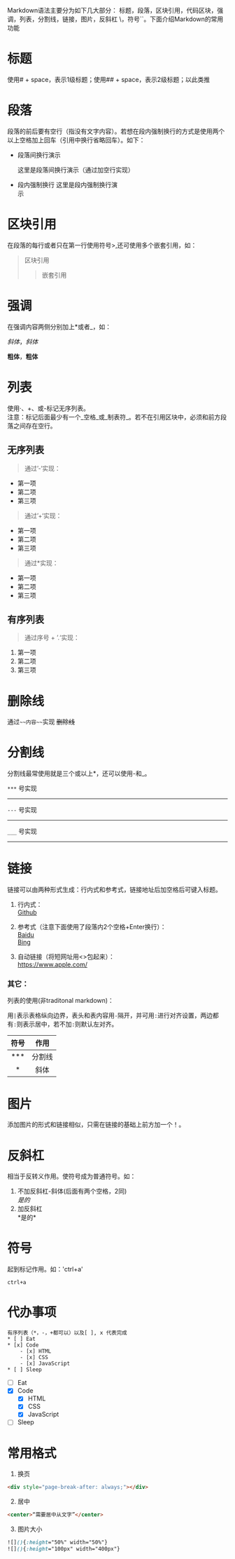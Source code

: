 Markdown语法主要分为如下几大部分： 标题，段落，区块引用，代码区块，强调，列表，分割线，链接，图片，反斜杠 \，符号\`\`。下面介绍Markdown的常用功能

# 标题
使用# + space，表示1级标题；使用## + space，表示2级标题；以此类推

# 段落
段落的前后要有空行（指没有文字内容）。若想在段内强制换行的方式是使用两个以上空格加上回车（引用中换行省略回车）。如下：

* 段落间换行演示

    这里是段落间换行演示（通过加空行实现）

* 段内强制换行
    这里是段内强制换行演  
    示

# 区块引用
在段落的每行或者只在第一行使用符号>,还可使用多个嵌套引用，如：

> 区块引用
>> 嵌套引用

# 强调
在强调内容两侧分别加上\*或者_，如：

*斜体*，_斜体_

**粗体**，__粗体__

# 列表
使用·、+、或-标记无序列表。  
注意：标记后面最少有一个_空格_或_制表符_。若不在引用区块中，必须和前方段落之间存在空行。

## 无序列表
> 通过’-‘实现：
- 第一项
- 第二项
- 第三项

> 通过’+‘实现：
+ 第一项
+ 第二项
+ 第三项

> 通过\*实现：
* 第一项
* 第二项
* 第三项

## 有序列表
> 通过序号 + ’.‘实现：
1. 第一项
2. 第二项
3. 第三项

# 删除线
通过`~~内容~~`实现
~~删除线~~


# 分割线
分割线最常使用就是三个或以上\*，还可以使用-和_。

`***` 号实现  

***

`---` 号实现 

---


`___` 号实现

___


# 链接
链接可以由两种形式生成：行内式和参考式，链接地址后加空格后可键入标题。

1. 行内式：  
[Github](https://github.com "Github")

2. 参考式（注意下面使用了段落内2个空格+Enter换行）：  
[Baidu][1]  
[Bing][2]

[1]:https://www.baidu.com "Baidu Search"
[2]:https://www.bing.com "Bing Search"

3. 自动链接（将短网址用<>包起来）：  
<https://www.apple.com/>

### 其它：
列表的使用(非traditonal markdown)：

用`|`表示表格纵向边界，表头和表内容用`-`隔开，并可用`:`进行对齐设置，两边都有`:`则表示居中，若不加`:`则默认左对齐。

|符号|作用|
|:-:|:-:|
|\*\*\*|分割线|
|\*|斜体|

# 图片
添加图片的形式和链接相似，只需在链接的基础上前方加一个！。

# 反斜杠
相当于反转义作用。使符号成为普通符号。如：
1. 不加反斜杠-斜体(后面有两个空格，2同)  
*是的*
2. 加反斜杠  
\*是的\*

# 符号
起到标记作用。如：\'ctrl+a\'

`ctrl+a`

# 代办事项
```
有序列表（*，-，+都可以）以及[ ], x 代表完成
* [ ] Eat
* [x] Code
    - [x] HTML
    - [x] CSS
    - [x] JavaScript
* [ ] Sleep
```

* [ ] Eat
* [x] Code
    - [x] HTML
    - [x] CSS
    - [x] JavaScript
* [ ] Sleep

# 常用格式
1. 换页
```HTML
<div style="page-break-after: always;"></div>
```

2. 居中
```HTML
<center>“需要居中从文字”</center>
```

3. 图片大小
```CSS
![](){:height="50%" width="50%"}
![](){:height="100px" width="400px"}
```



